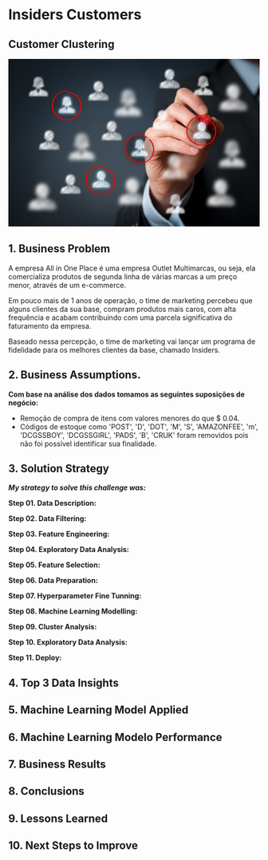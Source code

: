 # Insiders Customers



## Customer Clustering

![Customer](/customer_image.jpg)

## 1. Business Problem

<p> A empresa All in One Place é uma empresa Outlet Multimarcas, ou seja, ela comercializa produtos de segunda linha de várias marcas a um preço menor, através de um e-commerce.</p>

<p> Em pouco mais de 1 anos de operação, o time de marketing percebeu que alguns clientes da sua base, compram produtos mais caros, com alta frequência e acabam contribuindo com uma parcela significativa do faturamento da empresa. </p>

<p> Baseado nessa percepção, o time de marketing vai lançar um programa de fidelidade para os melhores clientes da base, chamado Insiders. </p>

## 2. Business Assumptions.

**Com base na análise dos dados tomamos as seguintes suposições de negócio:**

- Remoção de compra de itens com valores menores do que $ 0.04.
- Códigos de estoque como 'POST', 'D', 'DOT', 'M', 'S', 'AMAZONFEE', 'm', 'DCGSSBOY', 'DCGSSGIRL', 'PADS', 'B', 'CRUK' foram removidos pois não foi possível identificar sua finalidade.


## 3. Solution Strategy

***My strategy to solve this challenge was:***

**Step 01. Data Description:** 

**Step 02. Data Filtering:** 

**Step 03. Feature Engineering:**

**Step 04. Exploratory Data Analysis:**

**Step 05. Feature Selection:** 

**Step 06. Data Preparation:** 

**Step 07. Hyperparameter Fine Tunning:** 

**Step 08. Machine Learning Modelling:** 

**Step 09. Cluster Analysis:** 

**Step 10. Exploratory Data Analysis:**

**Step 11. Deploy:**

## 4. Top 3 Data Insights


## 5. Machine Learning Model Applied


## 6. Machine Learning Modelo Performance

## 7. Business Results

## 8. Conclusions


## 9. Lessons Learned


## 10. Next Steps to Improve


